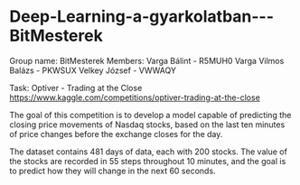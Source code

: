 # Deep-Learning-a-gyarkolatban---BitMesterek
Group name: BitMesterek
Members: Varga Bálint - R5MUH0
         Varga Vilmos Balázs - PKWSUX
         Velkey József - VWWAQY


Task: Optiver - Trading at the Close
https://www.kaggle.com/competitions/optiver-trading-at-the-close

The goal of this competition is to develop a model capable of predicting the closing price movements of Nasdaq stocks, based on the last ten minutes of price changes before the exchange closes for the day. 

The dataset contains 481 days of data, each with 200 stocks. The value of the stocks are recorded in 55 steps throughout 10 minutes, and the goal is to predict how they will change in the next 60 seconds.
